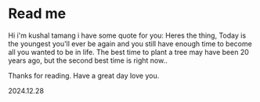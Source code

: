 # Read me
Hi i'm kushal tamang
i have some quote for you:
Heres the thing, Today is the youngest you'll ever be again and you still have enough time to become all you wanted to be in life. The best time to plant a tree may have been 20 years ago, but the second best time is right now..

Thanks for reading. Have a great day love you.

2024.12.28
